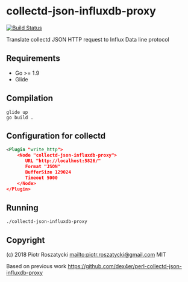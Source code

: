 # collectd-json-influxdb-proxy

<!-- markdownlint-disable MD013 -->
[![Build Status](https://secure.travis-ci.org/dex4er/collectd-json-influxdb-proxy.svg)](http://travis-ci.org/dex4er/collectd-json-influxdb-proxy)
<!-- markdownlint-enable MD013 -->

Translate collectd JSON HTTP request to Influx Data line protocol

## Requirements

* Go >= 1.9
* Glide

## Compilation

```console
glide up
go build .
```

## Configuration for collectd

```xml
<Plugin "write_http">
    <Node "collectd-json-influxdb-proxy">
       URL "http://localhost:5826/"
       Format "JSON"
       BufferSize 129024
       Timeout 5000
    </Node>
</Plugin>
```

## Running

```console
./collectd-json-influxdb-proxy
```

## Copyright

(c) 2018 Piotr Roszatycki <mailto:piotr.roszatycki@gmail.com> MIT

Based on previous work
<https://github.com/dex4er/perl-collectd-json-influxdb-proxy>
